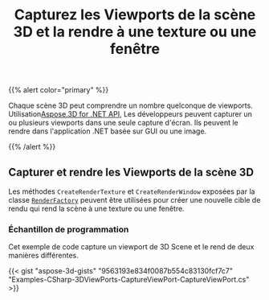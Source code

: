 ﻿---
title: Capturez les Viewports de la scène 3D et la rendre à une texture ou une fenêtre
type: docs
weight: 20
url: /fr/net/capture-the-viewports-of-3d-scene-and-render-to-a-texture-or-window/
description: Chaque scène 3D peut comprendre un nombre quelconque de viewports. En utilisant Aspose.3D for .NET API, les développeurs peuvent capturer un ou plusieurs viewports dans une seule capture d'écran. Ils peuvent le rendre dans l'application .NET basée sur GUI ou une image.
---
{{% alert color="primary" %}}

Chaque scène 3D peut comprendre un nombre quelconque de viewports. Utilisation[Aspose.3D for .NET API](https://products.aspose.com/3d/net/), Les développeurs peuvent capturer un ou plusieurs viewports dans une seule capture d'écran. Ils peuvent le rendre dans l'application .NET basée sur GUI ou une image.

{{% /alert %}}
## **Capturer et rendre les Viewports de la scène 3D**
Les méthodes `CreateRenderTexture` et `CreateRenderWindow` exposées par la classe [`RenderFactory`](https://reference.aspose.com/3d/net/aspose.threed.render/renderfactory) peuvent être utilisées pour créer une nouvelle cible de rendu qui rend la scène à une texture ou une fenêtre.
### **Échantillon de programmation**
Cet exemple de code capture un viewport de 3D Scene et le rend de deux manières différentes.

{{< gist "aspose-3d-gists" "9563193e834f0087b554c83130fcf7c7" "Examples-CSharp-3DViewPorts-CaptureViewPort-CaptureViewPort.cs" >}}
